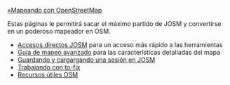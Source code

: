 [«Mapeando con OpenStreetMap](https://github.com/mapbox/mapping/wiki/Mapeando-con-OpenStreetMap)

Estas páginas le permitirá sacar el máximo partido de JOSM y convertirse en un poderoso mapeador en OSM.

- [Accesos directos JOSM](https://github.com/mapbox/mapping/wiki/Accesos-directos-JOSM) para un acceso más rápido a las herramientas
- [Guía de mapeo avanzado](https://github.com/mapbox/mapping/wiki/Guia-de-mapeo-avanzado) para las características detalladas del mapa
- [Guardando y cargargando una sesión en JOSM](https://github.com/mapbox/mapping/wiki/Guardando-y-cargando-una-sesi%C3%B3n-en-JOSM)
- [Trabajando con to-fix](https://github.com/mapbox/mapping/wiki/Trabajando-con-To-fix)
- [Recursos útiles OSM](https://github.com/mapbox/mapping/wiki/Recursos-%C3%9Atiles--OSM)